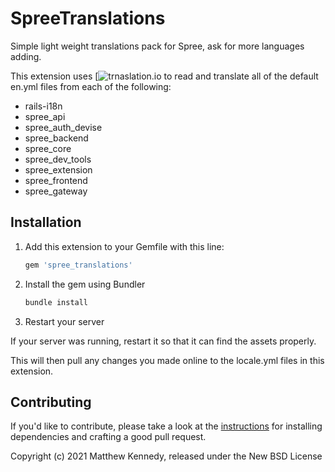 # SpreeTranslations

Simple light weight translations pack for Spree, ask for more languages adding.

This extension uses [![trnaslation.io](https://translation.io) to read and translate all of the default en.yml files from each of the following:

- rails-i18n
- spree_api
- spree_auth_devise
- spree_backend
- spree_core
- spree_dev_tools
- spree_extension
- spree_frontend
- spree_gateway

## Installation

1. Add this extension to your Gemfile with this line:

    ```ruby
    gem 'spree_translations'
    ```

2. Install the gem using Bundler

    ```ruby
    bundle install
    ```

3. Restart your server

  If your server was running, restart it so that it can find the assets properly.

This will then pull any changes you made online to the locale.yml files in this extension.

## Contributing

If you'd like to contribute, please take a look at the
[instructions](CONTRIBUTING.md) for installing dependencies and crafting a good
pull request.

Copyright (c) 2021 Matthew Kennedy, released under the New BSD License
